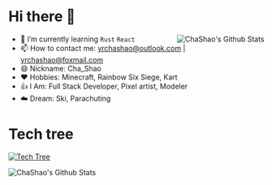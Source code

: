 # Hi there 👋

<a href="#">
  <img src="https://github-readme-stats.vercel.app/api?username=Cha-Shao&show_icons=true&hide_border=true" align="right" alt="ChaShao's Github Stats" />
</a>

- 🌱 I’m currently learning `Rust` `React`
- 📫 How to contact me: yrchashao@outlook.com | yrchashao@foxmail.com
- 😄 Nickname: Cha_Shao
- ❤️ Hobbies: Minecraft, Rainbow Six Siege, Kart
- 👍 I Am: Full Stack Developer, Pixel artist, Modeler
- ☁️ Dream: Ski, Parachuting

# Tech tree

[![Tech Tree](https://skillicons.dev/icons?i=ts,python,react,vue,tauri,tailwind,blender)](https://skillicons.dev)

<div>
    <img src="https://github-readme-stats.vercel.app/api/top-langs/?username=Cha-Shao&layout=compact" align="left" alt="ChaShao's Github Stats" />
</div>
